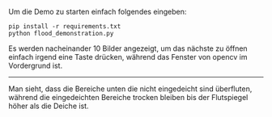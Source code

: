 Um die Demo zu starten einfach folgendes eingeben:

```shell
pip install -r requirements.txt
python flood_demonstration.py
```
Es werden nacheinander 10 Bilder angezeigt, um das nächste zu öffnen einfach irgend eine Taste drücken, während das Fenster von opencv im Vordergrund ist.


---------------------
Man sieht, dass die Bereiche unten die nicht eingedeicht sind überfluten, während die eingedeichten Bereiche trocken bleiben bis der Flutspiegel höher als die Deiche ist.